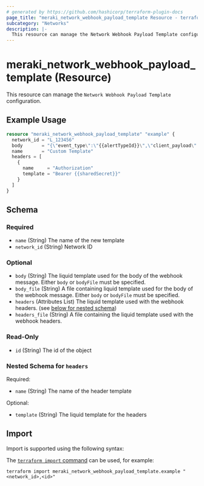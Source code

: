 ```yaml
---
# generated by https://github.com/hashicorp/terraform-plugin-docs
page_title: "meraki_network_webhook_payload_template Resource - terraform-provider-meraki"
subcategory: "Networks"
description: |-
  This resource can manage the Network Webhook Payload Template configuration.
---
```


# meraki_network_webhook_payload_template (Resource)

This resource can manage the `Network Webhook Payload Template` configuration.

## Example Usage

```terraform
resource "meraki_network_webhook_payload_template" "example" {
  network_id = "L_123456"
  body       = "{\"event_type\":\"{{alertTypeId}}\",\"client_payload\":{\"text\":\"{{alertData}}\"}}"
  name       = "Custom Template"
  headers = [
    {
      name     = "Authorization"
      template = "Bearer {{sharedSecret}}"
    }
  ]
}
```

<!-- schema generated by tfplugindocs -->
## Schema

### Required

- `name` (String) The name of the new template
- `network_id` (String) Network ID

### Optional

- `body` (String) The liquid template used for the body of the webhook message. Either `body` or `bodyFile` must be specified.
- `body_file` (String) A file containing liquid template used for the body of the webhook message. Either `body` or `bodyFile` must be specified.
- `headers` (Attributes List) The liquid template used with the webhook headers. (see [below for nested schema](#nestedatt--headers))
- `headers_file` (String) A file containing the liquid template used with the webhook headers.

### Read-Only

- `id` (String) The id of the object

<a id="nestedatt--headers"></a>
### Nested Schema for `headers`

Required:

- `name` (String) The name of the header template

Optional:

- `template` (String) The liquid template for the headers

## Import

Import is supported using the following syntax:

The [`terraform import` command](https://developer.hashicorp.com/terraform/cli/commands/import) can be used, for example:

```shell
terraform import meraki_network_webhook_payload_template.example "<network_id>,<id>"
```
